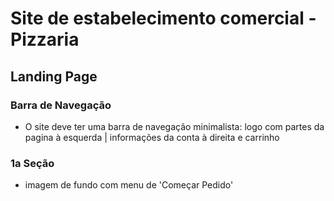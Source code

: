 # Site de estabelecimento comercial - Pizzaria

## Landing Page
### Barra de Navegação
- O site deve ter uma barra de navegação minimalista: logo com partes da pagina à esquerda | informações da conta à direita e carrinho
### 1a Seção
- imagem de fundo com menu de 'Começar Pedido'